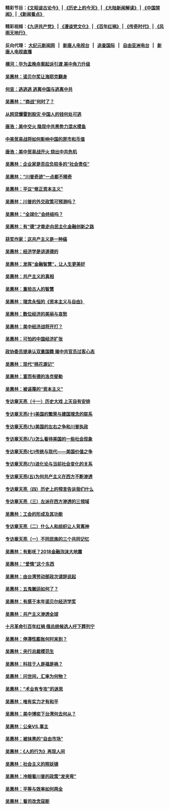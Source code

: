 #### 精彩节目：[《文昭谈古论今》](http://155.138.205.71/wenzhao) | [《历史上的今天》](http://155.138.205.71/today-in-history) | [《大陆新闻解读》](http://155.138.205.71/ntdtv-comedy) | [《中国禁闻》](http://155.138.205.71/ntdtv-news) | [《新闻看点》](http://155.138.205.71/news-insight) 

 #### 精彩视频：[《九评共产党》](http://155.138.205.71:10000/videos/jiuping) | [《漫谈党文化》](http://155.138.205.71:10000/videos/mtdwh) | [《百年红祸》](http://155.138.205.71:10000/videos/bnhh) | [《传奇时代》](http://155.138.205.71:10000/videos/legend) | [《风雨天地行》](http://155.138.205.71:10000/videos/fytdx) 

 #### 反向代理： [大纪元新闻网](http://155.138.205.71:10080/) &nbsp;&nbsp;|&nbsp;&nbsp; [新唐人电视台](http://155.138.205.71:8000/) &nbsp;&nbsp;|&nbsp;&nbsp; [追查国际](http://155.138.205.71:10010/) &nbsp;&nbsp;|&nbsp;&nbsp; [自由亚洲电台](http://155.138.205.71:9800/) &nbsp;&nbsp;|&nbsp;&nbsp; [新唐人电视直播](http://155.138.205.71/) 

#### [横河：华为孟晚舟案起诉引渡 美中角力升级](../pages/nsc423/n11027230.md?t=02201042) 

#### [吴惠林：诺贝尔奖让海耶克翻身](../pages/nsc423/n10890049.md?t=02201042) 

#### [何坚：逃逃逃 逃离中国与逃离中共](../pages/nsc423/n10592891.md?t=02201042) 

#### [吴惠林：“商战”何时了？](../pages/nsc423/n10573558.md?t=02201042) 

#### [从网贷爆雷到股灾 中国人的钱何处可逃](../pages/nsc423/n10572800.md?t=02201042) 

#### [唐浩：美中交火 隐现中共黑势力混水摸鱼](../pages/nsc423/n10544040.md?t=02201042) 

#### [中美贸易战将如何影响中国的房市和币值](../pages/nsc423/n10543697.md?t=02201042) 

#### [唐浩：美中贸易战开火 烧出中共危机](../pages/nsc423/n10540126.md?t=02201042) 

#### [吴惠林：企业家是否应负较多的“社会责任”](../pages/nsc423/n10535022.md?t=02201042) 

#### [吴惠林：“川普奇迹”一点都不稀奇](../pages/nsc423/n10512808.md?t=02201042) 

#### [吴惠林：平议“修正资本主义”](../pages/nsc423/n10495724.md?t=02201042) 

#### [吴惠林：川普的外交政策可预测吗？](../pages/nsc423/n10462387.md?t=02201042) 

#### [吴惠林：“全球化”会终结吗？](../pages/nsc423/n10452838.md?t=02201042) 

#### [吴惠林：有“德”才能走向民主化金融创新之路](../pages/nsc423/n10432292.md?t=02201042) 

#### [获奖作家：这共产主义是一种癌](../pages/nsc423/n10431541.md?t=02201042) 

#### [吴惠林：经济学是讲道德的](../pages/nsc423/n10398014.md?t=02201042) 

#### [吴惠林：发挥“金融智慧”，让人生更美好](../pages/nsc423/n10375019.md?t=02201042) 

#### [吴惠林：共产主义的真相](../pages/nsc423/n10351394.md?t=02201042) 

#### [吴惠林：重拾古人的智慧](../pages/nsc423/n10337691.md?t=02201042) 

#### [吴惠林：理念永恒的《资本主义与自由》](../pages/nsc423/n10316274.md?t=02201042) 

#### [吴惠林：数位经济的美丽与哀愁](../pages/nsc423/n10292946.md?t=02201042) 

#### [吴惠林：美中经济战将开打？](../pages/nsc423/n10258825.md?t=02201042) 

#### [吴惠林：可怕的中国经济扩张](../pages/nsc423/n10219147.md?t=02201042) 

#### [政协委员提承认双重国籍 揭中共官员过客心态](../pages/nsc423/n10208809.md?t=02201042) 

#### [吴惠林：现代“桃花源记”](../pages/nsc423/n10185234.md?t=02201042) 

#### [吴惠林：富而有德的洛克斐勒](../pages/nsc423/n10142264.md?t=02201042) 

#### [吴惠林：被诬蔑的“资本主义”](../pages/nsc423/n10124816.md?t=02201042) 

#### [专访章天亮（十一）历史大戏 上天自有安排](../pages/nsc423/n10094905.md?t=02201042) 

#### [专访章天亮(十)美国的繁荣与建国理念的联系](../pages/nsc423/n10094899.md?t=02201042) 

#### [专访章天亮(九)美国的左右之争和川普执政](../pages/nsc423/n10094889.md?t=02201042) 

#### [专访章天亮(八)怎么看待美国的一些社会现象](../pages/nsc423/n10094857.md?t=02201042) 

#### [专访章天亮(七)传统与现代——美国价值之争](../pages/nsc423/n10093140.md?t=02201042) 

#### [专访章天亮(六)进化论与当前社会变化的关系](../pages/nsc423/n10092036.md?t=02201042) 

#### [专访章天亮(五)为何共产主义在西方不断渗透](../pages/nsc423/n10083620.md?t=02201042) 

#### [专访章天亮（四）历史上的预言告诉我们什么](../pages/nsc423/n10083606.md?t=02201042) 

#### [专访章天亮（三）左派在西方渗透的三领域](../pages/nsc423/n10081115.md?t=02201042) 

#### [吴惠林：工会的形成及其功能](../pages/nsc423/n10080633.md?t=02201042) 

#### [专访章天亮（二）什么人和组织让人背离神](../pages/nsc423/n10076637.md?t=02201042) 

#### [专访章天亮（一）不同民族的三个共同记忆](../pages/nsc423/n10074188.md?t=02201042) 

#### [吴惠林：有影呒？2018金融泡沫大地震](../pages/nsc423/n10040534.md?t=02201042) 

#### [吴惠林：“爱情”这个东西](../pages/nsc423/n10019423.md?t=02201042) 

#### [吴惠林：由台湾劳动部政次请辞说起](../pages/nsc423/n9979679.md?t=02201042) 

#### [吴惠林：五鬼搬运如何了？](../pages/nsc423/n9925338.md?t=02201042) 

#### [吴惠林：有感于本年诺贝尔经济学奖](../pages/nsc423/n9871883.md?t=02201042) 

#### [吴惠林：共产主义渗透全球](../pages/nsc423/n9812748.md?t=02201042) 

#### [十月革命引百年红祸 俄总统候选人吁下葬列宁](../pages/nsc423/n9810182.md?t=02201042) 

#### [吴惠林：停滞性膨胀何时来到？](../pages/nsc423/n9764136.md?t=02201042) 

#### [吴惠林：央行总裁模范生](../pages/nsc423/n9728134.md?t=02201042) 

#### [吴惠林：科技于人是福是祸？](../pages/nsc423/n9672982.md?t=02201042) 

#### [吴惠林：问世间，汇率为何物？](../pages/nsc423/n9621788.md?t=02201042) 

#### [吴惠林：“术业有专攻”的迷思](../pages/nsc423/n9580363.md?t=02201042) 

#### [吴惠林：唯有实力才有和平](../pages/nsc423/n9529599.md?t=02201042) 

#### [吴惠林：美中博奕下台湾何去何从？](../pages/nsc423/n9483598.md?t=02201042) 

#### [吴惠林：公亲VS.事主](../pages/nsc423/n9425637.md?t=02201042) 

#### [吴惠林：被抹黑的“自由市场”](../pages/nsc423/n9351545.md?t=02201042) 

#### [吴惠林：《人的行为》再现人间](../pages/nsc423/n9296339.md?t=02201042) 

#### [吴惠林：社会主义的照妖镜](../pages/nsc423/n9243460.md?t=02201042) 

#### [吴惠林：冷眼看川普的政策“发夹弯”](../pages/nsc423/n9120684.md?t=02201042) 

#### [吴惠林：平等与效率如何两全](../pages/nsc423/n9075430.md?t=02201042) 

#### [吴惠林：看司改念寇斯](../pages/nsc423/n9024915.md?t=02201042) 

